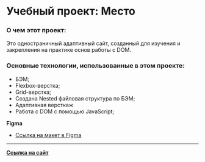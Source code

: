 # Учебный проект: Место

### О чем этот проект:
Это одностраничный адаптивный сайт, созданный для изучения и закрепления на практике основ работы с DOM.

### Основные технологии, использованные в этом проекте:
* БЭМ;
* Flexbox-верстка;
* Grid-верстка;
* Создана Nested файловая структура по БЭМ;
* Адаптивная версткаж
* Работа с DOM с помощью JavaScript;

**Figma**

* [Ссылка на макет в Figma](https://www.figma.com/file/2cn9N9jSkmxD84oJik7xL7/JavaScript.-Sprint-4)
------

[**Ссылка на сайт**](https://koshkaksu.github.io/mesto)
